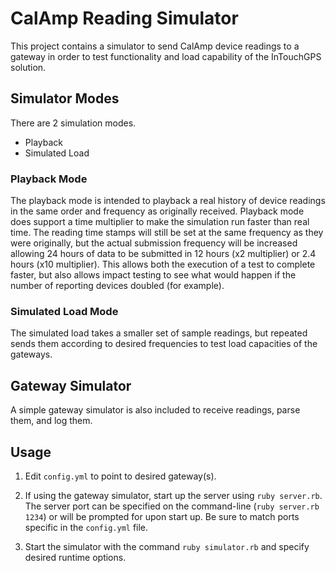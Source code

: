 # CalAmp Reading Simulator

This project contains a simulator to send CalAmp device readings to a
gateway in order to test functionality and load capability of the
InTouchGPS solution.

## Simulator Modes

There are 2 simulation modes.

- Playback
- Simulated Load

### Playback Mode

The playback mode is intended to playback a real history of device
readings in the same order and frequency as originally received.
Playback mode does support a time multiplier to make the simulation
run faster than real time.  The reading time stamps will still be set
at the same frequency as they were originally, but the actual
submission frequency will be increased allowing 24 hours of data to be
submitted in 12 hours (x2 multiplier) or 2.4 hours (x10 multiplier).
This allows both the execution of a test to complete faster, but also
allows impact testing to see what would happen if the number of
reporting devices doubled (for example).

### Simulated Load Mode

The simulated load takes a smaller set of sample readings, but
repeated sends them according to desired frequencies to test load
capacities of the gateways.

## Gateway Simulator

A simple gateway simulator is also included to receive readings, parse
them, and log them.

## Usage

1. Edit `config.yml` to point to desired gateway(s).

2. If using the gateway simulator, start up the server using `ruby server.rb`.  The server port can be specified on the command-line (`ruby server.rb 1234`) or will be prompted for upon start up.  Be sure to match ports specific in the `config.yml` file.

3. Start the simulator with the command `ruby simulator.rb` and specify desired runtime options.


